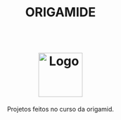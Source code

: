 <h1 align="center">ORIGAMIDE</h1>
<br/>
<h1 align="center"><img width=100 src="https://scontent.fjdo1-2.fna.fbcdn.net/v/t1.18169-9/988765_597064443693080_1753160303_n.png?_nc_cat=106&ccb=1-3&_nc_sid=09cbfe&_nc_ohc=hIiQTTqcVAAAX8W5qA7&_nc_oc=AQnISJYUEbE1g_fZ0KfjSrvMjlEqZuf37Op4lM5xXq_XGReq981r416wt2TiZ93OOnE&_nc_ht=scontent.fjdo1-2.fna&oh=00208cacd53932fec3ab37749d737be2&oe=60CBFBFC" alt="Logo"></h1>

<p align="center">Projetos feitos no curso da origamid.</p>

<br/>

